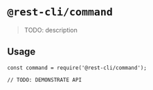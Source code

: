 # `@rest-cli/command`

> TODO: description

## Usage

```
const command = require('@rest-cli/command');

// TODO: DEMONSTRATE API
```
